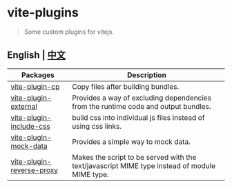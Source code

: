 # vite-plugins

> Some custom plugins for vitejs.

## English | [中文](./README_zh_CN.md)

Packages | Description
-------- | -----------
[vite-plugin-cp](packages/vite-plugin-cp) | Copy files after building bundles.
[vite-plugin-external](packages/vite-plugin-external) | Provides a way of excluding dependencies from the runtime code and output bundles.
[vite-plugin-include-css](packages/vite-plugin-include-css) | build css into individual js files instead of using css links.
[vite-plugin-mock-data](packages/vite-plugin-mock-data) | Provides a simple way to mock data.
[vite-plugin-reverse-proxy](packages/vite-plugin-reverse-proxy) | Makes the script to be served with the text/javascript MIME type instead of module MIME type.
